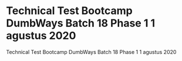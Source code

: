 # Technical Test Bootcamp DumbWays Batch 18 Phase 1 1 agustus 2020
 Technical Test Bootcamp DumbWays Batch 18 Phase 1 1 agustus 2020
